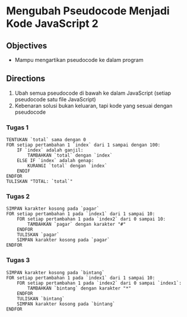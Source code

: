 # Mengubah Pseudocode Menjadi Kode JavaScript 2

## Objectives

- Mampu mengartikan pseudocode ke dalam program

## Directions

1. Ubah semua pseudocode di bawah ke dalam JavaScript (setiap pseudocode satu file JavaScript)
2. Kebenaran solusi bukan keluaran, tapi kode yang sesuai dengan pseudocode

### Tugas 1

```
TENTUKAN `total` sama dengan 0
FOR setiap pertambahan 1 `index` dari 1 sampai dengan 100:
    IF `index` adalah ganjil:
        TAMBAHKAN `total` dengan `index`
    ELSE IF `index` adalah genap:
        KURANGI `total` dengan `index`
    ENDIF
ENDFOR
TULISKAN "TOTAL: `total`"
```

### Tugas 2

```
SIMPAN karakter kosong pada `pagar`
FOR setiap pertambahan 1 pada `index1` dari 1 sampai 10:
    FOR setiap pertambahan 1 pada `index2` dari 0 sampai 10:
        TAMBAHKAN `pagar` dengan karakter "#"
    ENDFOR
    TULISKAN `pagar`
    SIMPAN karakter kosong pada `pagar`
ENDFOR
```

### Tugas 3

```
SIMPAN karakter kosong pada `bintang`
FOR setiap pertambahan 1 pada `index1` dari 1 sampai 10:
    FOR setiap pertambahan 1 pada `index2` dari 0 sampai `index1`:
        TAMBAHKAN `bintang` dengan karakter "*"
    ENDFOR
    TULISKAN `bintang`
    SIMPAN karakter kosong pada `bintang`
ENDFOR
```